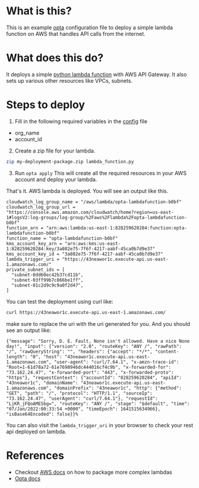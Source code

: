 # What is this?

This is an example [opta](https://github.com/run-x/opta) configuration file to deploy a simple lambda function on AWS that handles API calls from the internet.

# What does this do?
It deploys a simple [python lambda function](https://github.com/awsdocs/aws-doc-sdk-examples/blob/main/python/example_code/lambda/lambda_handler_rest.py) with AWS API Gateway. It also sets up various other resources like VPCs, subnets.

# Steps to deploy
1. Fill in the following required variables in the [config](opta.yaml) file
  * org_name
  * account_id
2. Create a zip file for your lambda.
```bash
zip my-deployment-package.zip lambda_function.py
```
3. Run `opta apply`
This will create all the required resources in your AWS account and deploy your lambda.

That's it. AWS lambda is deployed. You will see an output like this.

```
cloudwatch_log_group_name = "/aws/lambda/opta-lambdafunction-b0bf"
cloudwatch_log_group_url = "https://console.aws.amazon.com/cloudwatch/home?region=us-east-1#logsV2:log-groups/log-group/%2Faws%2Flambda%2Fopta-lambdafunction-b0bf"
function_arn = "arn:aws:lambda:us-east-1:828259620284:function:opta-lambdafunction-b0bf"
function_name = "opta-lambdafunction-b0bf"
kms_account_key_arn = "arn:aws:kms:us-east-1:828259620284:key/3a802e75-7f6f-4217-aabf-45ca0b7d9e37"
kms_account_key_id = "3a802e75-7f6f-4217-aabf-45ca0b7d9e37"
lambda_trigger_uri = "https://43neawor1c.execute-api.us-east-1.amazonaws.com/"
private_subnet_ids = [
  "subnet-0dd60ec42b37cd11b",
  "subnet-03ff99b7c866be1ff",
  "subnet-01c2d9c9c9a0f2d47",
]
```

You can test the deployment using curl like:

```bash
curl https://43neawor1c.execute-api.us-east-1.amazonaws.com/
```
make sure to replace the uri with the uri generated for you. And you should see an output like:

```
{"message": "Sorry, D. E. Fault, None isn't allowed. Have a nice None day!", "input": {"version": "2.0", "routeKey": "ANY /", "rawPath": "/", "rawQueryString": "", "headers": {"accept": "*/*", "content-length": "0", "host": "43neawor1c.execute-api.us-east-1.amazonaws.com", "user-agent": "curl/7.64.1", "x-amzn-trace-id": "Root=1-61d78a72-61e7698946dc444016cf4c9b", "x-forwarded-for": "73.162.24.47", "x-forwarded-port": "443", "x-forwarded-proto": "https"}, "requestContext": {"accountId": "828259620284", "apiId": "43neawor1c", "domainName": "43neawor1c.execute-api.us-east-1.amazonaws.com", "domainPrefix": "43neawor1c", "http": {"method": "GET", "path": "/", "protocol": "HTTP/1.1", "sourceIp": "73.162.24.47", "userAgent": "curl/7.64.1"}, "requestId": "LjKR_jFQoAMESbg=", "routeKey": "ANY /", "stage": "$default", "time": "07/Jan/2022:00:33:54 +0000", "timeEpoch": 1641515634966}, "isBase64Encoded": false}}%
```

You can also visit the `lambda_trigger_uri` in your browser to check your rest api deployed on lambda.

# References
* Checkout [AWS docs](https://docs.aws.amazon.com/lambda/latest/dg/python-package.html) on how to package more complex lambdas
* [Opta docs](https://docs.opta.dev)
